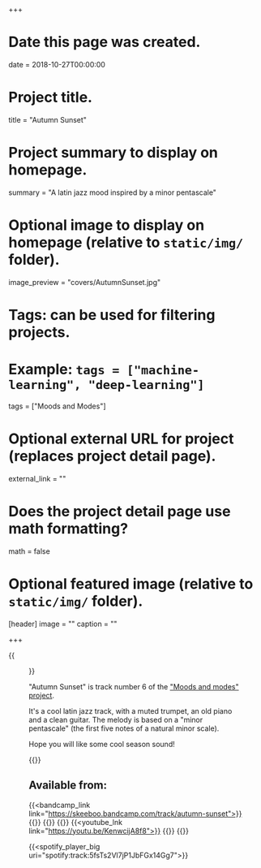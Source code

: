 +++
# Date this page was created.
date = 2018-10-27T00:00:00

# Project title.
title = "Autumn Sunset"

# Project summary to display on homepage.
summary = "A latin jazz mood inspired by a minor pentascale"

# Optional image to display on homepage (relative to `static/img/` folder).
image_preview = "covers/AutumnSunset.jpg"

# Tags: can be used for filtering projects.
# Example: `tags = ["machine-learning", "deep-learning"]`
tags = ["Moods and Modes"]

# Optional external URL for project (replaces project detail page).
external_link = ""

# Does the project detail page use math formatting?
math = false

# Optional featured image (relative to `static/img/` folder).
[header]
image = ""
caption = ""

+++

{{<figure src="/img/covers/AutumnSunset.jpg" width="320" link="https://distrokid.com/hyperfollow/skeeboo/fcIU" target="_blank">}}

"Autumn Sunset" is track number 6 of the ["Moods and modes" project](/post/moods_and_modes).

It's a cool latin jazz track, with a muted trumpet, an old piano and a clean guitar.
The melody is based on a "minor pentascale" (the first five notes of a natural minor scale).  

Hope you will like some cool season sound!

{{<bandcamp title="Autumn Sunset" track="1497396" link="https://skeeboo.bandcamp.com/track/autumn-sunset">}}

## Available from:

{{<bandcamp_link link="https://skeeboo.bandcamp.com/track/autumn-sunset">}}
{{<itunes link="https://itunes.apple.com/us/album/autumn-sunset-single/1440364007">}}
{{<amazon link="http://www.amazon.com/gp/product/B07JRBZ9R7">}}
{{<spotify link="https://open.spotify.com/track/5fsTs2Vl7jP1JbFGx14Gg7">}}
{{<youtube_lnk link="https://youtu.be/KenwcijA8f8">}}
{{<deezer link="https://www.deezer.com/album/76873072">}}
{{<napster link="https://us.napster.com/artist/skeeboo/album/autumn-sunset">}}

{{<spotify_player_big uri="spotify:track:5fsTs2Vl7jP1JbFGx14Gg7">}}
